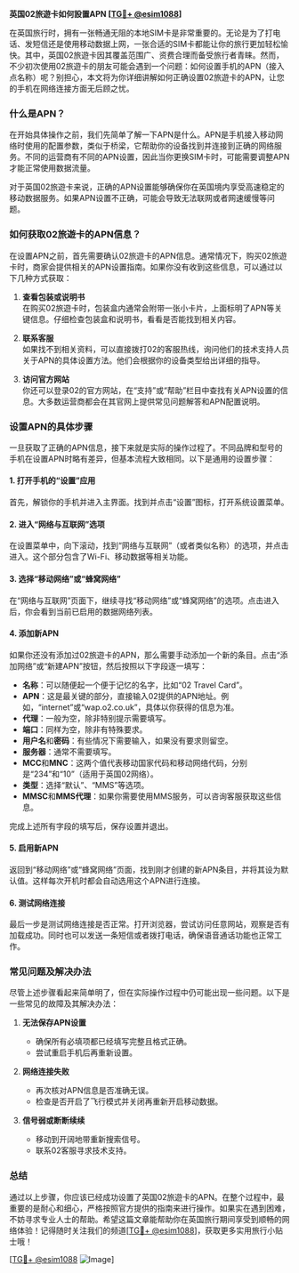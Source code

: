 **英国02旅遊卡如何設置APN [[TG💪+ @esim1088](https://t.me/s/esim1088)]**

在英国旅行时，拥有一张畅通无阻的本地SIM卡是非常重要的。无论是为了打电话、发短信还是使用移动数据上网，一张合适的SIM卡都能让你的旅行更加轻松愉快。其中，英国02旅遊卡因其覆盖范围广、资费合理而备受旅行者青睐。然而，不少初次使用02旅遊卡的朋友可能会遇到一个问题：如何设置手机的APN（接入点名称）呢？别担心，本文将为你详细讲解如何正确设置02旅遊卡的APN，让您的手机在网络连接方面无后顾之忧。

### 什么是APN？

在开始具体操作之前，我们先简单了解一下APN是什么。APN是手机接入移动网络时使用的配置参数，类似于桥梁，它帮助你的设备找到并连接到正确的网络服务。不同的运营商有不同的APN设置，因此当你更换SIM卡时，可能需要调整APN才能正常使用数据流量。

对于英国02旅遊卡来说，正确的APN设置能够确保你在英国境内享受高速稳定的移动数据服务。如果APN设置不正确，可能会导致无法联网或者网速缓慢等问题。

### 如何获取02旅遊卡的APN信息？

在设置APN之前，首先需要确认02旅遊卡的APN信息。通常情况下，购买02旅遊卡时，商家会提供相关的APN设置指南。如果你没有收到这些信息，可以通过以下几种方式获取：

1. **查看包装或说明书**  
   在购买02旅遊卡时，包装盒内通常会附带一张小卡片，上面标明了APN等关键信息。仔细检查包装盒和说明书，看看是否能找到相关内容。

2. **联系客服**  
   如果找不到相关资料，可以直接拨打02的客服热线，询问他们的技术支持人员关于APN的具体设置方法。他们会根据你的设备类型给出详细的指导。

3. **访问官方网站**  
   你还可以登录02的官方网站，在“支持”或“帮助”栏目中查找有关APN设置的信息。大多数运营商都会在其官网上提供常见问题解答和APN配置说明。

### 设置APN的具体步骤

一旦获取了正确的APN信息，接下来就是实际的操作过程了。不同品牌和型号的手机在设置APN时略有差异，但基本流程大致相同。以下是通用的设置步骤：

#### 1. 打开手机的“设置”应用
首先，解锁你的手机并进入主界面。找到并点击“设置”图标，打开系统设置菜单。

#### 2. 进入“网络与互联网”选项
在设置菜单中，向下滚动，找到“网络与互联网”（或者类似名称）的选项，并点击进入。这个部分包含了Wi-Fi、移动数据等相关功能。

#### 3. 选择“移动网络”或“蜂窝网络”
在“网络与互联网”页面下，继续寻找“移动网络”或“蜂窝网络”的选项。点击进入后，你会看到当前已启用的数据网络列表。

#### 4. 添加新APN
如果你还没有添加过02旅遊卡的APN，那么需要手动添加一个新的条目。点击“添加网络”或“新建APN”按钮，然后按照以下字段逐一填写：

- **名称**：可以随便起一个便于记忆的名字，比如“02 Travel Card”。
- **APN**：这是最关键的部分，直接输入02提供的APN地址。例如，“internet”或“wap.o2.co.uk”，具体以你获得的信息为准。
- **代理**：一般为空，除非特别提示需要填写。
- **端口**：同样为空，除非有特殊要求。
- **用户名**和**密码**：有些情况下需要输入，如果没有要求则留空。
- **服务器**：通常不需要填写。
- **MCC**和**MNC**：这两个值代表移动国家代码和移动网络代码，分别是“234”和“10”（适用于英国02网络）。
- **类型**：选择“默认”、“MMS”等选项。
- **MMSC**和**MMS代理**：如果你需要使用MMS服务，可以咨询客服获取这些信息。

完成上述所有字段的填写后，保存设置并退出。

#### 5. 启用新APN
返回到“移动网络”或“蜂窝网络”页面，找到刚才创建的新APN条目，并将其设为默认值。这样每次开机时都会自动选用这个APN进行连接。

#### 6. 测试网络连接
最后一步是测试网络连接是否正常。打开浏览器，尝试访问任意网站，观察是否有加载成功。同时也可以发送一条短信或者拨打电话，确保语音通话功能也正常工作。

### 常见问题及解决办法

尽管上述步骤看起来简单明了，但在实际操作过程中仍可能出现一些问题。以下是一些常见的故障及其解决办法：

1. **无法保存APN设置**
   - 确保所有必填项都已经填写完整且格式正确。
   - 尝试重启手机后再重新设置。

2. **网络连接失败**
   - 再次核对APN信息是否准确无误。
   - 检查是否开启了飞行模式并关闭再重新开启移动数据。

3. **信号弱或断断续续**
   - 移动到开阔地带重新搜索信号。
   - 联系02客服寻求技术支持。

### 总结

通过以上步骤，你应该已经成功设置了英国02旅遊卡的APN。在整个过程中，最重要的是耐心和细心，严格按照官方提供的指南来进行操作。如果实在遇到困难，不妨寻求专业人士的帮助。希望这篇文章能帮助你在英国旅行期间享受到顺畅的网络体验！记得随时关注我们的频道[[TG💪+ @esim1088](https://t.me/s/esim1088)]，获取更多实用旅行小贴士哦！

[[TG💪+ @esim1088](https://t.me/s/esim1088) ![Image](https://i.postimg.cc/4NQfJmqS/Snipaste-2025-05-13-00-14-12.png)]